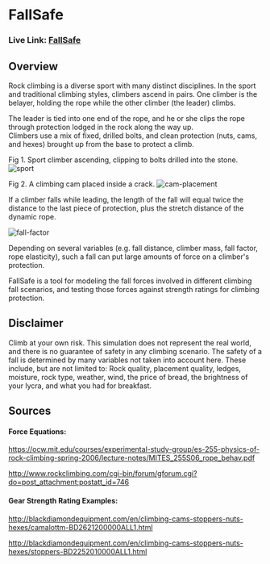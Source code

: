 # FallSafe

### Live Link: [FallSafe](https://th0r0nd0r.github.io/FallSafe/)

## Overview

Rock climbing is a diverse sport with many distinct disciplines.  In the sport and traditional climbing styles, climbers ascend in pairs.  One climber is the belayer, holding the rope while the other climber (the leader) climbs.

The leader is tied into one end of the rope, and he or she clips the rope through protection lodged in the rock along the way up.  
Climbers use a mix of fixed, drilled bolts, and clean protection (nuts, cams, and hexes) brought up from the base to protect a climb.

Fig 1. Sport climber ascending, clipping to bolts drilled into the stone.
![sport](https://user-images.githubusercontent.com/29419913/31064710-cd25db62-a6f3-11e7-965c-ba83a45ee94a.jpg)

Fig 2. A climbing cam placed inside a crack.
![cam-placement](https://camo.githubusercontent.com/8d73f7b5388bee6e90964e821b5d31a03267aef2/68747470733a2f2f73697465732e646172746d6f7574682e6564752f666f6c6b6c6f7265617263686976652f66696c65732f323031362f30352f3230303933335f32393535335f584c2d363234783833322e6a7067)

If a climber falls while leading, the length of the fall will equal twice the distance to the last piece of protection, plus the stretch distance of the dynamic rope.  

![fall-factor](https://camo.githubusercontent.com/de19d9566ae69629f69dcc66dad91f1186333971/68747470733a2f2f7777772e726f7065626f6f6b2e636f6d2f77702d636f6e74656e742f75706c6f6164732f323031362f31312f66662d6c6561642d636c696d62696e672e6a7067)

Depending on several variables (e.g. fall distance, climber mass, fall factor, rope elasticity), such a fall can put large amounts of force on a climber's protection.

FallSafe is a tool for modeling the fall forces involved in different climbing fall scenarios, and testing those forces against strength ratings for climbing protection.

## Disclaimer

Climb at your own risk.  This simulation does not represent the real world, and there is no guarantee of safety in any climbing scenario.
The safety of a fall is determined by many variables not taken into account here.  These include, but are not limited to:
Rock quality, placement quality, ledges, moisture, rock type, weather, wind, the price of bread, the brightness of your lycra, and what you had for breakfast.

## Sources

#### Force Equations:
https://ocw.mit.edu/courses/experimental-study-group/es-255-physics-of-rock-climbing-spring-2006/lecture-notes/MITES_255S06_rope_behav.pdf

http://www.rockclimbing.com/cgi-bin/forum/gforum.cgi?do=post_attachment;postatt_id=746

#### Gear Strength Rating Examples:
http://blackdiamondequipment.com/en/climbing-cams-stoppers-nuts-hexes/camalottm-BD2621200000ALL1.html

http://blackdiamondequipment.com/en/climbing-cams-stoppers-nuts-hexes/stoppers-BD2252010000ALL1.html
